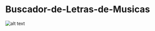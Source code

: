 # Buscador-de-Letras-de-Musicas
![alt text](https://github.com/Sansanoski/Buscador-de-Letras-de-Musicas/commit/b4bda76df031aaa3292b3ce11ddd2b3291dcb1e9)
